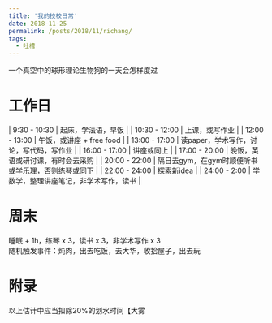 ```yaml
---
title: '我的技校日常'
date: 2018-11-25
permalink: /posts/2018/11/richang/
tags:
  - 吐槽
---
```


一个真空中的球形理论生物狗的一天会怎样度过

# 工作日

|  9:30 - 10:30 | 起床，学法语，早饭 |
| 10:30 - 12:00 | 上课，或写作业 |
| 12:00 - 13:00 | 午饭，或讲座 + free food |
| 13:00 - 17:00 | 读paper，学术写作，讨论，写代码，写作业 |
| 16:00 - 17:00 | 讲座或同上 |
| 17:00 - 20:00 | 晚饭，英语或研讨课，有时会去采购 |
| 20:00 - 22:00 | 隔日去gym，在gym时顺便听书或学乐理，否则练琴或同下 |
| 22:00 - 24:00 | 探索新idea |
| 24:00 -  2:00 | 学数学，整理讲座笔记，非学术写作，读书 |

# 周末

睡眠 + 1h，练琴 x 3，读书 x 3，非学术写作 x 3  
随机触发事件：炖肉，出去吃饭，去大华，收拾屋子，出去玩

# 附录

以上估计中应当扣除20%的划水时间【大雾